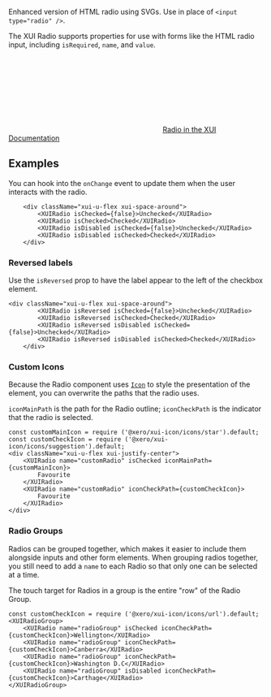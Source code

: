 Enhanced version of HTML radio using SVGs. Use in place of `<input type="radio" />`.

The XUI Radio  supports properties for use with forms like the HTML radio input, including `isRequired`, `name`, and `value`.

<div class="xui-margin-vertical">
	<div>
		<svg focusable="false" class="xui-icon xui-icon-inline xui-icon-large xui-icon-color-blue"> <use xlink:href="#xui-icon-bookmark" role="presentation"/></svg>
		<span><a href="../section-checkboxes-and-radios.html#checkboxes-and-radios-1">Radio in the XUI Documentation</a></span>
	</div>
</div>

## Examples

You can hook into the `onChange` event to update them when the user interacts with the radio.

```
	<div className="xui-u-flex xui-space-around">
		<XUIRadio isChecked={false}>Unchecked</XUIRadio>
		<XUIRadio isChecked>Checked</XUIRadio>
		<XUIRadio isDisabled isChecked={false}>Unchecked</XUIRadio>
		<XUIRadio isDisabled isChecked>Checked</XUIRadio>
	</div>
```

### Reversed labels

Use the `isReversed` prop to have the label appear to the left of the checkbox element.

```
<div className="xui-u-flex xui-space-around">
		<XUIRadio isReversed isChecked={false}>Unchecked</XUIRadio>
		<XUIRadio isReversed isChecked>Checked</XUIRadio>
		<XUIRadio isReversed isDisabled isChecked={false}>Unchecked</XUIRadio>
		<XUIRadio isReversed isDisabled isChecked>Checked</XUIRadio>
	</div>
```

### Custom Icons

Because the Radio component uses [`Icon`](#icon) to style the presentation of the element, you can overwrite the paths that the radio uses.

 `iconMainPath` is the path for the Radio outline; `iconCheckPath` is the indicator that the radio is selected.

```
const customMainIcon = require ('@xero/xui-icon/icons/star').default;
const customCheckIcon = require ('@xero/xui-icon/icons/suggestion').default;
<div className="xui-u-flex xui-justify-center">
	<XUIRadio name="customRadio" isChecked iconMainPath={customMainIcon}>
		Favourite
	</XUIRadio>
	<XUIRadio name="customRadio" iconCheckPath={customCheckIcon}>
		Favourite
	</XUIRadio>
</div>
```

### Radio Groups

Radios can be grouped together, which makes it easier to include them alongside inputs and other form elements.
When grouping radios together, you still need to add a `name` to each Radio so that only one can be selected at a time.

The touch target for Radios in a group is the entire "row" of the Radio Group.

```
const customCheckIcon = require ('@xero/xui-icon/icons/url').default;
<XUIRadioGroup>
	<XUIRadio name="radioGroup" isChecked iconCheckPath={customCheckIcon}>Wellington</XUIRadio>
	<XUIRadio name="radioGroup" iconCheckPath={customCheckIcon}>Canberra</XUIRadio>
	<XUIRadio name="radioGroup" iconCheckPath={customCheckIcon}>Washington D.C</XUIRadio>
	<XUIRadio name="radioGroup" isDisabled iconCheckPath={customCheckIcon}>Carthage</XUIRadio>
</XUIRadioGroup>
```
